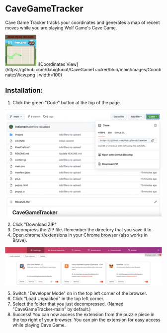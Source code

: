 # CaveGameTracker
Cave Game Tracker tracks your coordinates and generates a map of recent moves while you are playing Wolf Game's Cave Game.

<img src="https://github.com/0xbigfooot/CaveGameTracker/blob/main/images/MapView.png" width="100" height="100">
![Coordinates View](https://github.com/0xbigfooot/CaveGameTracker/blob/main/images/CoordinatesView.png | width=100)


Installation:
-------------
1. Click the green "Code" button at the top of the page.

![Download Button](https://github.com/0xbigfooot/CaveGameTracker/blob/main/images/GreenCode.png)

2. Click "Download ZIP"
3. Decompress the ZIP file. Remember the directory that you save it to.
4. Open chrome://extensions in your Chrome browser (also works in Brave).

![ExtensionsHomePage](https://github.com/0xbigfooot/CaveGameTracker/blob/main/images/ExtensionsHome.png)

5. Switch "Developer Mode" on in the top left corner of the browser.
6. Click "Load Unpacked" in the top left corner.
7. Select the folder that you just decompressed. (Named "CaveGameTracker-main" by default.)
8. Success! You can now access the extension from the puzzle piece in the top right of your browser. You can pin the extension for easy access while playing Cave Game.
